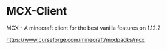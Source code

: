 # MCX-Client
MCX - A minecraft client for the best vanilla features on 1.12.2

https://www.curseforge.com/minecraft/modpacks/mcx
